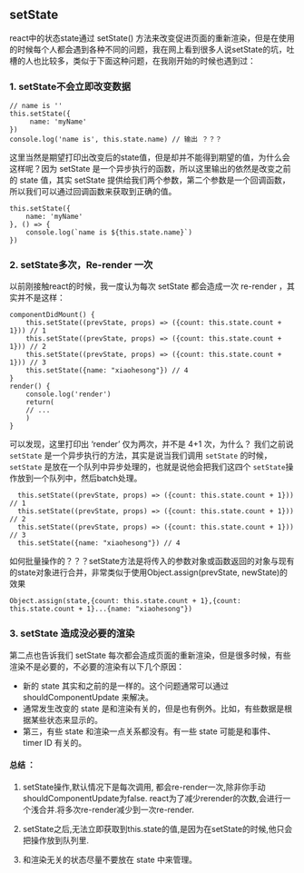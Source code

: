 ## setState

react中的状态state通过 setState() 方法来改变促进页面的重新渲染，但是在使用的时候每个人都会遇到各种不同的问题，我在网上看到很多人说setState的坑，吐槽的人也比较多，类似于下面这种问题，在我刚开始的时候也遇到过：

### 1. setState不会立即改变数据

```
// name is ''
this.setState({
     name: 'myName'
})
console.log('name is', this.state.name) // 输出 ？？？
```

这里当然是期望打印出改变后的state值，但是却并不能得到期望的值，为什么会这样呢？因为 setState 是一个异步执行的函数，所以这里输出的依然是改变之前的 state 值，其实 setState 提供给我们两个参数，第二个参数是一个回调函数，所以我们可以通过回调函数来获取到正确的值。

```
this.setState({
    name: 'myName'
}, () => {
    console.log(`name is ${this.state.name}`)
})
```
### 2. setState多次，Re-render 一次
以前刚接触react的时候，我一度认为每次 setState 都会造成一次 re-render ，其实并不是这样：
```
componentDidMount() {
    this.setState((prevState, props) => ({count: this.state.count + 1})) // 1
    this.setState((prevState, props) => ({count: this.state.count + 1})) // 2
    this.setState((prevState, props) => ({count: this.state.count + 1})) // 3
    this.setState({name: "xiaohesong"}) // 4
}
render() {
    console.log('render')
    return(
	// ...
    )
}
```
可以发现，这里打印出 ‘render’ 仅为两次，并不是 4+1 次，为什么？
我们之前说 `setState` 是一个异步执行的方法，其实是说当我们调用 `setState` 的时候，`setState` 是放在一个队列中异步处理的，也就是说他会把我们这四个 `setState`操作放到一个队列中，然后batch处理。
```
  this.setState((prevState, props) => ({count: this.state.count + 1})) // 1
  this.setState((prevState, props) => ({count: this.state.count + 1})) // 2
  this.setState((prevState, props) => ({count: this.state.count + 1})) // 3
  this.setState({name: "xiaohesong"}) // 4
```
如何批量操作的？？？setState方法是将传入的参数对象或函数返回的对象与现有的state对象进行合并，非常类似于使用Object.assign(prevState, newState)的效果
```
Object.assign(state,{count: this.state.count + 1},{count: this.state.count + 1}...{name: "xiaohesong"})
```
### 3. setState 造成没必要的渲染
第二点也告诉我们 setState 每次都会造成页面的重新渲染，但是很多时候，有些渲染不是必要的，不必要的渲染有以下几个原因：

+ 新的 state 其实和之前的是一样的。这个问题通常可以通过 shouldComponentUpdate 来解决。
+ 通常发生改变的 state 是和渲染有关的，但是也有例外。比如，有些数据是根据某些状态来显示的。
+ 第三，有些 state 和渲染一点关系都没有。有一些 state 可能是和事件、 timer ID 有关的。

#### 总结 ：
1. setState操作,默认情况下是每次调用, 都会re-render一次,除非你手动shouldComponentUpdate为false. react为了减少rerender的次数,会进行一个浅合并.将多次re-render减少到一次re-render.

2. setState之后,无法立即获取到this.state的值,是因为在setState的时候,他只会把操作放到队列里.
3. 和渲染无关的状态尽量不要放在 state 中来管理。
